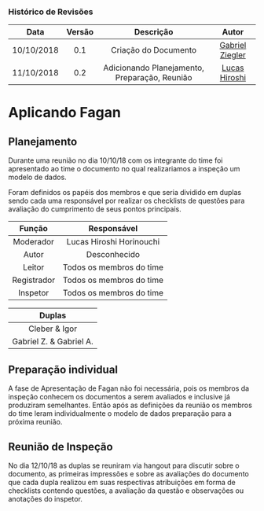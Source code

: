 [Gabriel Ziegler]: https://github.com/gabrielziegler3
[Lucas Hiroshi]: https://github.com/hiroshi18

### Histórico de Revisões

| Data       | Versão | Descrição            |         Autor             |
|:----------:|:------:|:--------------------:|:-------------------------:|
| 10/10/2018 | 0.1 | Criação do Documento | [Gabriel Ziegler] |
| 11/10/2018 | 0.2 | Adicionando Planejamento, Preparação, Reunião |  [Lucas Hiroshi] |

# Aplicando Fagan

## Planejamento
Durante uma reunião no dia 10/10/18 com os integrante do time foi apresentado ao time o documento no qual realizariamos a inspeção um modelo de dados.

Foram definidos os papéis dos membros e que seria dividido em duplas sendo cada uma responsável por realizar os checklists de questões para avaliação do cumprimento de seus pontos principais.

| Função       | Responsável |
|:----------:|:------:|
|Moderador  |  Lucas Hiroshi Horinouchi | 
|Autor      |  Desconhecido             |  
|Leitor     |  Todos os membros do time | 
|Registrador|  Todos os membros do time | 
|Inspetor   |  Todos os membros do time | 

| Duplas    |
|:----------:
|Cleber & Igor  |
|Gabriel Z. & Gabriel A.      | 


## Preparação individual
A fase de Apresentação de Fagan não foi necessária, pois os membros da inspeção conhecem os documentos a serem avaliados e inclusive já produziram semelhantes.
Então após as definições da reunião os membros do time leram individualmente o modelo de dados preparação para a próxima reunião.

## Reunião de Inspeção
No dia 12/10/18 as duplas se reuniram via hangout para discutir sobre o documento, as primeiras impressões e sobre as avaliações do documento que cada dupla realizou em suas respectivas atribuições em forma de checklists contendo questões, a avaliação da questão e observações ou anotações do inspetor.
